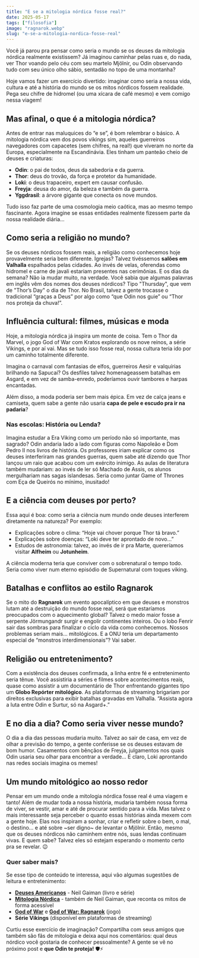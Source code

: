 ```yaml
---
title: "E se a mitologia nórdica fosse real?"
date: 2025-05-17
tags: ["filosofia"]
image: "ragnarok.webp"
slug: "e-se-a-mitologia-nordica-fosse-real"
---
```


Você já parou pra pensar como seria o mundo se os deuses da mitologia nórdica realmente existissem? Já imaginou caminhar pelas ruas e, do nada, ver Thor voando pelo céu com seu martelo Mjölnir, ou Odin observando tudo com seu único olho sábio, sentadão no topo de uma montanha? 

Hoje vamos fazer um exercício divertido: imaginar como seria a nossa vida, cultura e até a história do mundo se os mitos nórdicos fossem realidade. Pega seu chifre de hidromel (ou uma xícara de café mesmo) e vem comigo nessa viagem!

## Mas afinal, o que é a mitologia nórdica?

Antes de entrar nas maluquices do “e se”, é bom relembrar o básico. A mitologia nórdica vem dos povos vikings sim, aqueles guerreiros navegadores com capacetes (sem chifres, na real!) que viveram no norte da Europa, especialmente na Escandinávia. Eles tinham um panteão cheio de deuses e criaturas:

*   **Odin**: o pai de todos, deus da sabedoria e da guerra.
*   **Thor**: deus do trovão, da força e protetor da humanidade.
*   **Loki**: o deus trapaceiro, expert em causar confusão.
*   **Freyja**: deusa do amor, da beleza e também da guerra.
*   **Yggdrasil**: a árvore gigante que conecta os nove mundos.

Tudo isso faz parte de uma cosmologia meio caótica, mas ao mesmo tempo fascinante. Agora imagine se essas entidades realmente fizessem parte da nossa realidade diária…

## Como seria a religião no mundo?

Se os deuses nórdicos fossem reais, a religião como conhecemos hoje provavelmente seria bem diferente. Igrejas? Talvez tivéssemos **salões em Valhalla** espalhados pelas cidades. Ao invés de velas, oferendas como hidromel e carne de javali estariam presentes nas cerimônias. E os dias da semana? Não ia mudar muito, na verdade. Você sabia que algumas palavras em inglês vêm dos nomes dos deuses nórdicos? Tipo "Thursday", que vem de "Thor’s Day" o dia de Thor. No Brasil, talvez a gente trocasse o tradicional “graças a Deus” por algo como “que Odin nos guie” ou “Thor nos proteja da chuva!”.

## Influência cultural: filmes, músicas e moda

Hoje, a mitologia nórdica já inspira um monte de coisa. Tem o Thor da Marvel, o jogo God of War com Kratos explorando os nove reinos, a série Vikings, e por aí vai. Mas se tudo isso fosse real, nossa cultura teria ido por um caminho totalmente diferente.

Imagina o carnaval com fantasias de elfos, guerreiros Aesir e valquírias brilhando na Sapucaí? Os desfiles talvez homenageassem batalhas em Asgard, e em vez de samba-enredo, poderíamos ouvir tambores e harpas encantadas.

Além disso, a moda poderia ser bem mais épica. Em vez de calça jeans e camiseta, quem sabe a gente não usaria **capa de pele e escudo pra ir na padaria**?

### Nas escolas: História ou Lenda?

Imagina estudar a Era Viking como um período não só importante, mas sagrado? Odin andaria lado a lado com figuras como Napoleão e Dom Pedro II nos livros de história. Os professores iriam explicar como os deuses interferiram nas grandes guerras, quem sabe até dizendo que Thor lançou um raio que acabou com um exército inimigo. As aulas de literatura também mudariam: ao invés de ler só Machado de Assis, os alunos mergulhariam nas sagas islandesas. Seria como juntar Game of Thrones com Eça de Queirós no mínimo, inusitado!

## E a ciência com deuses por perto?

Essa aqui é boa: como seria a ciência num mundo onde deuses interferem diretamente na natureza? Por exemplo:

*   Explicações sobre o clima: “Hoje vai chover porque Thor tá bravo.”
*   Explicações sobre doenças: “Loki deve ter aprontado de novo…”
*   Estudos de astronomia: talvez, ao invés de ir pra Marte, quereríamos visitar **Alfheim** ou **Jotunheim**.

A ciência moderna teria que conviver com o sobrenatural o tempo todo. Seria como viver num eterno episódio de Supernatural com toques viking.

## Batalhas e conflitos ao estilo Ragnarok

Se o mito do **Ragnarok** um evento apocalíptico em que deuses e monstros lutam até a destruição do mundo fosse real, será que estaríamos preocupados com o aquecimento global? Talvez o medo maior fosse a serpente Jörmungandr surgir e engolir continentes inteiros. Ou o lobo Fenrir sair das sombras para finalizar o ciclo da vida como conhecemos. Nossos problemas seriam mais… mitológicos. E a ONU teria um departamento especial de “monstros interdimensionais”? Vai saber.

## Religião ou entretenimento?

Com a existência dos deuses confirmada, a linha entre fé e entretenimento seria tênue. Você assistiria a séries e filmes sobre acontecimentos reais, quase como assistir a um documentário de Thor enfrentando gigantes tipo um **Globo Repórter mitológico**. As plataformas de streaming brigariam por direitos exclusivas para exibir batalhas gravadas em Valhalla. “Assista agora a luta entre Odin e Surtur, só na Asgard+.”

## E no dia a dia? Como seria viver nesse mundo?

O dia a dia das pessoas mudaria muito. Talvez ao sair de casa, em vez de olhar a previsão do tempo, a gente conferisse se os deuses estavam de bom humor. Casamentos com bênçãos de Freyja, julgamentos nos quais Odin usaria seu olhar para encontrar a verdade… E claro, Loki aprontando nas redes sociais imagina os memes!

## Um mundo mitológico ao nosso redor

Pensar em um mundo onde a mitologia nórdica fosse real é uma viagem e tanto! Além de mudar toda a nossa história, mudaria também nossa forma de viver, se vestir, amar e até de procurar sentido para a vida. Mas talvez o mais interessante seja perceber o quanto essas histórias ainda mexem com a gente hoje. Elas nos inspiram a sonhar, criar e refletir sobre o bem, o mal, o destino… e até sobre ~ser digno~ de levantar o Mjölnir. Então, mesmo que os deuses nórdicos não caminhem entre nós, suas lendas continuam vivas. E quem sabe? Talvez eles só estejam esperando o momento certo pra se revelar. 😉

### Quer saber mais?

Se esse tipo de conteúdo te interessa, aqui vão algumas sugestões de leitura e entretenimento:

*   **[Deuses Americanos](https://amzn.to/43jEdKx)** - Neil Gaiman (livro e série)
*   **[Mitologia Nórdica](https://amzn.to/4dky9ov)** - também de Neil Gaiman, que reconta os mitos de forma acessível
*   **[God of War](https://amzn.to/4magzYa)** e **[God of War: Ragnarok](https://amzn.to/3YyXWmU)** (jogo)
*   **Série Vikings** (disponível em plataformas de streaming)

Curtiu esse exercício de imaginação? Compartilha com seus amigos que também são fãs de mitologia e deixa aqui nos comentários: qual deus nórdico você gostaria de conhecer pessoalmente? A gente se vê no próximo post e **que Odin te proteja!** 🛡️⚡